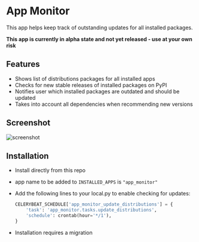 # App Monitor

This app helps keep track of outstanding updates for all installed packages.

**This app is currently in alpha state and not yet released - use at your own risk**

## Features

- Shows list of distributions packages for all installed apps
- Checks for new stable releases of installed packages on PyPI
- Notifies user which installed packages are outdated and should be updated
- Takes into account all dependencies when recommending new versions

## Screenshot

![screenshot](https://i.imgur.com/H5NXUhI.png)

## Installation

- Install directly from this repo
- app name to be added to `INSTALLED_APPS` is `"app_monitor"`
- Add the following lines to your local.py to enable checking for updates:

    ```Python
    CELERYBEAT_SCHEDULE['app_monitor_update_distributions'] = {
        'task': 'app_monitor.tasks.update_distributions',
        'schedule': crontab(hour='*/1'),
    }
    ```

- Installation requires a migration
